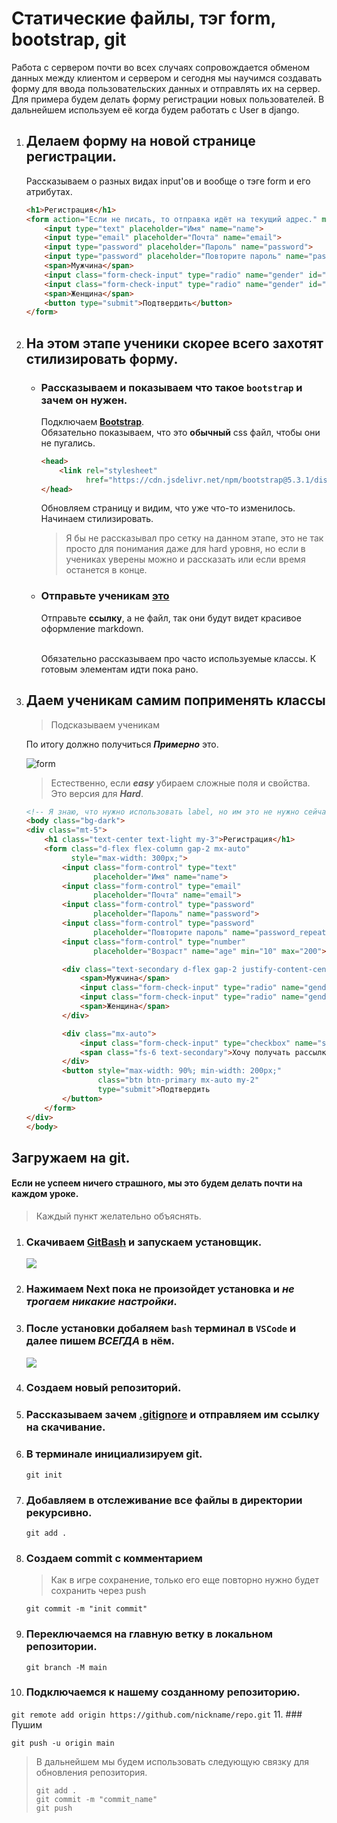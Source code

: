 # Статические файлы, тэг form, bootstrap, git
Работа с сервером почти во всех случаях сопровождается обменом данных между клиентом и сервером
и сегодня мы научимся создавать форму для ввода пользовательских данных и отправлять их на сервер.
Для примера будем делать форму регистрации новых пользователей. В дальнейшем используем её когда 
будем работать с User в django.

1.  ## Делаем форму на новой странице регистрации.
    Рассказываем о разных видах input'ов и вообще о тэге form и его атрибутах.
    ```html
    <h1>Регистрация</h1>
    <form action="Если не писать, то отправка идёт на текущий адрес." method="get">
        <input type="text" placeholder="Имя" name="name">
        <input type="email" placeholder="Почта" name="email">
        <input type="password" placeholder="Пароль" name="password">
        <input type="password" placeholder="Повторите пароль" name="password_repeat">
        <span>Мужчина</span>
        <input class="form-check-input" type="radio" name="gender" id="male" value="male">
        <input class="form-check-input" type="radio" name="gender" id="female" value="female">
        <span>Женщина</span>
        <button type="submit">Подтвердить</button>
    </form>
    ```

2.  ## На этом этапе ученики скорее всего захотят стилизировать форму.
    *   ### Рассказываем и показываем что такое `bootstrap` и зачем он нужен.<br>
        Подключаем **[Bootstrap](https://cdn.jsdelivr.net/npm/bootstrap@5.3.1/dist/css/bootstrap.min.css)**.<br>
        Обязательно показываем, что это **обычный** css файл, чтобы они не пугались.
        ```html
        <head>
            <link rel="stylesheet" 
                  href="https://cdn.jsdelivr.net/npm/bootstrap@5.3.1/dist/css/bootstrap.min.css"> 
        </head>
        ```
        
        Обновляем страницу и видим, что уже что-то изменилось.<br>
        Начинаем стилизировать.
        >Я бы не рассказывал про сетку
        >на данном этапе, это не так просто для понимания даже для hard уровня, но если
        >в учениках уверены можно и рассказать или если время останется в конце.
        
    *   ### Отправьте ученикам [это](https://github.com/Artasov/itcompot-methods/blob/main/bootstrap-base.md)
        Отправьте **ссылку**, а не файл, так они будут видет красивое оформление markdown.<br><br>

        Обязательно рассказываем про часто используемые классы.
        К готовым элементам идти пока рано.
    
3.  ## Даем ученикам самим поприменять классы
    > Подсказываем ученикам

    По итогу должно получиться _**Примерно**_ это.
    
    ![form](imgs/form.png)
    >Естественно, если _**easy**_ убираем сложные поля и свойства. Это версия для _**Hard**_.
    
    ```html
    <!-- Я знаю, что нужно использовать label, но им это не нужно сейчас. -->
    <body class="bg-dark">
    <div class="mt-5">
        <h1 class="text-center text-light my-3">Регистрация</h1>
        <form class="d-flex flex-column gap-2 mx-auto"
              style="max-width: 300px;">
            <input class="form-control" type="text"
                   placeholder="Имя" name="name">
            <input class="form-control" type="email"
                   placeholder="Почта" name="email">
            <input class="form-control" type="password"
                   placeholder="Пароль" name="password">
            <input class="form-control" type="password"
                   placeholder="Повторите пароль" name="password_repeat">
            <input class="form-control" type="number"
                   placeholder="Возраст" name="age" min="10" max="200">
    
            <div class="text-secondary d-flex gap-2 justify-content-center">
                <span>Мужчина</span>
                <input class="form-check-input" type="radio" name="gender" id="male" value="male">
                <input class="form-check-input" type="radio" name="gender" id="female" value="female">
                <span>Женщина</span>
            </div>
    
            <div class="mx-auto">
                <input class="form-check-input" type="checkbox" name="sub_email">
                <span class="fs-6 text-secondary">Хочу получать рассылку</span>
            </div>
            <button style="max-width: 90%; min-width: 200px;"
                    class="btn btn-primary mx-auto my-2"
                    type="submit">Подтвердить
            </button>
        </form>
    </div>
    </body>
    ```

## Загружаем на git.
#### Если не успеем ничего страшного, мы это будем делать почти на каждом уроке.
> Каждый пункт желательно объяснять.
1. ### Скачиваем [GitBash](https://code.visualstudio.com/) и запускаем установщик.
   ![](imgs/gitdownload.png)
2. ### Нажимаем Next пока не произойдет установка и *не трогаем никакие настройки*.
3. ### После установки добаляем `bash` терминал в `VSCode` и далее пишем _ВСЕГДА_ в нём.
   ![](imgs/gitterminal.png)
4. ### Создаем новый репозиторий.
5. ### Рассказываем зачем **[.gitignore](https://github.com/Artasov/itcompot-methods/blob/main/.gitignore)** и отправляем им ссылку на скачивание.
6. ### В терминале инициализируем git.
   `git init`
7. ### Добавляем в отслеживание все файлы в директории рекурсивно.
    
   `git add .`
8. ### Создаем commit с комментарием
   >Как в игре сохранение, только его еще повторно нужно будет сохранить через push

   `git commit -m "init commit"`
9. ### Переключаемся на главную ветку в локальном репозитории.
    
   `git branch -M main`
10. ### Подключаемся к нашему созданному репозиторию.
    
   `git remote add origin https://github.com/nickname/repo.git`
11. ### Пушим
    
   `git push -u origin main`

>В дальнейшем мы будем использовать следующую связку для обновления репозитория.
> ```git
> git add .
> git commit -m "commit_name"
> git push
>```